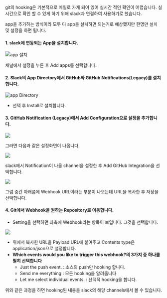 git의 hooking은 기본적으로 메일로 가게 되어 있어 실시간 적인 확인이 어렵습니다.
실시간으로 확인 할 수 있게 하기 위해 slack과 연결하여 사용하기로 했습니다.

app을 추가하는 방식이라 모두 다 app을 설치하면 되는거로 예상했지만 한명만 설치 및 설정을 하면 됩니다.

#### 1. slack에 연동되는 App을 설치합니다.

![app 설치](https://s3-ap-northeast-1.amazonaws.com/bluepan-dev/dev-image/GitHookToSlack/step01.png)

채널에서 설정을 누른 후 Add apps를 선택합니다.

#### 2. Slack의 App Directory에서 GitHub와 GitHub Notifications(Legacy)를 설치합니다.

![app Directory](https://s3-ap-northeast-1.amazonaws.com/bluepan-dev/dev-image/GitHookToSlack/step02.png)

- 선택 후 Install로 설치합니다.

#### 3. GitHub Notification (Legacy)에서 Add Configuration으로 설정을 추가합니다.

![](https://s3-ap-northeast-1.amazonaws.com/bluepan-dev/dev-image/GitHookToSlack/step03.png)

그러면 다음과 같은 설정화면이 나옵니다.

![](https://s3-ap-northeast-1.amazonaws.com/bluepan-dev/dev-image/GitHookToSlack/step04.png)

slack에서 Notification이 나올 channel을 설정한 후 Add GitHub Integration을 선택합니다.

![](https://s3-ap-northeast-1.amazonaws.com/bluepan-dev/dev-image/GitHookToSlack/step05.png)

그럼 중간 아래쯤에 Webhook URL이라는 부분이 나오는데 URL을 복사한 후 저장을 선택합니다.

#### 4. Git에서 Webhook을 원하는 Repository로 이동합니다.

- Setting을 선택하면 좌측에 Webhook라는 항목이 보입니다. 그것을 선택합니다.

![](https://s3-ap-northeast-1.amazonaws.com/bluepan-dev/dev-image/GitHookToSlack/step06.png)

- 위에서 복사한 URL을 Payload URL에 붙여주고 Contents type은 application/json으로 설정합니다.
- **Which events would you like to trigger this webhook?의 3가지 중 하나를 필히 선택합니다**
  - Just the push event. : 소스의 push만 hooking 합니다.
  - Send me everything : 모든 hooking을 알려줍니다
  - Let me select individual events. : 선택적 hooking을 합니다.

위와 같은 과정을 하면 hooking된 내용을 slack의 해당 channels에서 볼 수 있습니다.